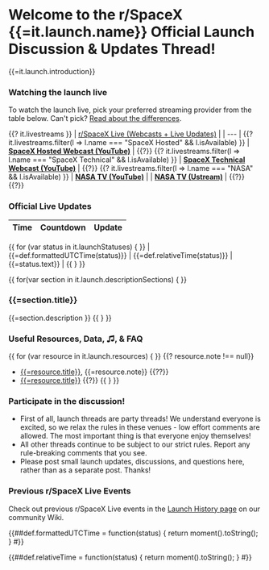 # Welcome to the r/SpaceX {{=it.launch.name}} Official Launch Discussion & Updates Thread!

{{=it.launch.introduction}}

### Watching the launch live

To watch the launch live, pick your preferred streaming provider from the table below. Can't pick? [Read about the differences](/r/spacex/wiki/faq/watching#wiki_i.27m_online._where_can_i_watch_the_launch.2C_what_streams_should_i_watch.2C_and_how_can_i_participate_in_the_discussion.3F).

{{? it.livestreams }}
| [r/SpaceX Live (Webcasts + Live Updates)](https://live.rspacex.com) |
| --- |
{{? it.livestreams.filter(l => l.name === "SpaceX Hosted" && l.isAvailable) }}
| **[SpaceX Hosted Webcast (YouTube)](https://youtube.com/watch?v=)** |
{{?}}
{{? it.livestreams.filter(l => l.name === "SpaceX Technical" && l.isAvailable) }}
| **[SpaceX Technical Webcast (YouTube)](https://youtube.com/watch?v=)** |
{{?}}
{{? it.livestreams.filter(l => l.name === "NASA" && l.isAvailable) }}
| **[NASA TV (YouTube)](https://youtube.com/watch?v=)** |
| **[NASA TV (Ustream)](http://www.ustream.tv/nasahdtv)** |
{{?}}
{{?}}

### Official Live Updates

| Time | Countdown | Update |
| --- |--- | --- |
{{ for (var status in it.launchStatuses) { }}
| {{=def.formattedUTCTime(status)}} | {{=def.relativeTime(status)}} | {{=status.text}} |
{{ } }}

{{ for(var section in it.launch.descriptionSections) { }}
### {{=section.title}}

{{=section.description }}
{{ } }}

### Useful Resources, Data, ♫, & FAQ
{{ for (var resource in it.launch.resources) { }}
{{? resource.note !== null}}
* [{{=resource.title}}]({{=resource.url}}), {{=resource.note}}
{{??}}
* [{{=resource.title}}]({{=resource.url}})
{{?}}
{{ } }}

### Participate in the discussion!

* First of all, launch threads are party threads! We understand everyone is excited, so we relax the rules in these venues - low effort comments are allowed. The most important thing is that everyone enjoy themselves!
* All other threads continue to be subject to our strict rules. Report any rule-breaking comments that you see.
* Please post small launch updates, discussions, and questions here, rather than as a separate post. Thanks!

### Previous r/SpaceX Live Events

Check out previous r/SpaceX Live events in the [Launch History page](http://www.reddit.com/r/spacex/wiki/launches) on our community Wiki.

{{##def.formattedUTCTime = function(status) {
    return moment().toString();
}
#}} 

{{##def.relativeTime = function(status) {
    return moment().toString();
}
#}}